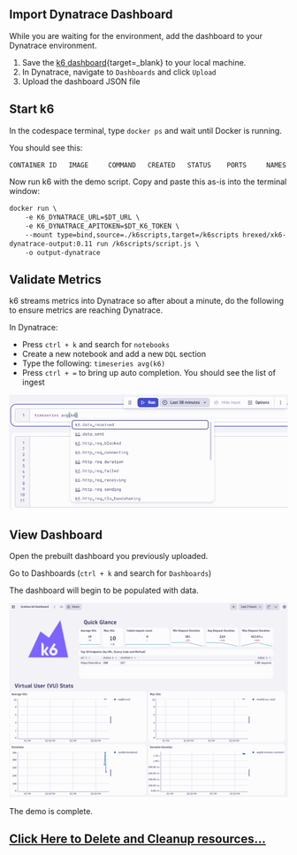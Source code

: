 
## Import Dynatrace Dashboard

While you are waiting for the environment, add the dashboard to your Dynatrace environment.

1. Save the [k6 dashboard](https://github.com/dynatrace-perfclinics/obslab-k6/blob/main/dashboards/Grafana%20k6%20Dashboard.json){target=_blank} to your local machine.
1. In Dynatrace, navigate to `Dashboards` and click `Upload`
1. Upload the dashboard JSON file

## Start k6

In the codespace terminal, type `docker ps` and wait until Docker is running.

You should see this:

```
CONTAINER ID   IMAGE     COMMAND   CREATED   STATUS    PORTS     NAMES
```

Now run k6 with the demo script. Copy and paste this as-is into the terminal window:

```
docker run \
    -e K6_DYNATRACE_URL=$DT_URL \
    -e K6_DYNATRACE_APITOKEN=$DT_K6_TOKEN \
    --mount type=bind,source=./k6scripts,target=/k6scripts hrexed/xk6-dynatrace-output:0.11 run /k6scripts/script.js \
    -o output-dynatrace
```

## Validate Metrics

k6 streams metrics into Dynatrace so after about a minute, do the following to ensure metrics are reaching Dynatrace.

In Dynatrace:

* Press `ctrl + k` and search for `notebooks`
* Create a new notebook and add a new `DQL` section
* Type the following: `timeseries avg(k6)`
* Press `ctrl + =` to bring up auto completion. You should see the list of ingest

![notebook showing metrics](images/notebook-showing-metrics.png)

## View Dashboard

Open the prebuilt dashboard you previously uploaded.

Go to Dashboards (`ctrl + k` and search for `Dashboards`)

The dashboard will begin to be populated with data.

![Dynatrace Grafana k6 Dashboard](images/k6-dashboard.png)

The demo is complete.

## [Click Here to Delete and Cleanup resources...](cleanup.md)